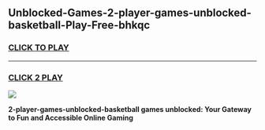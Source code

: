 
## Unblocked-Games-2-player-games-unblocked-basketball-Play-Free-bhkqc
<h3>
<a href="https://premium76.site?title=2-player-games-unblocked-basketball&ref=21A">CLICK TO PLAY</a></h3>
<hr>

<h3>
<a href="https://premium76.site?title=2-player-games-unblocked-basketball&ref=21A">CLICK 2 PLAY</a>
  
</h3>

<a href="https://premium76.site?title=2-player-games-unblocked-basketball&ref=21A"><img src="https://clearcache.store/games.png"></a>


**2-player-games-unblocked-basketball games unblocked: Your Gateway to Fun and Accessible Online Gaming**
